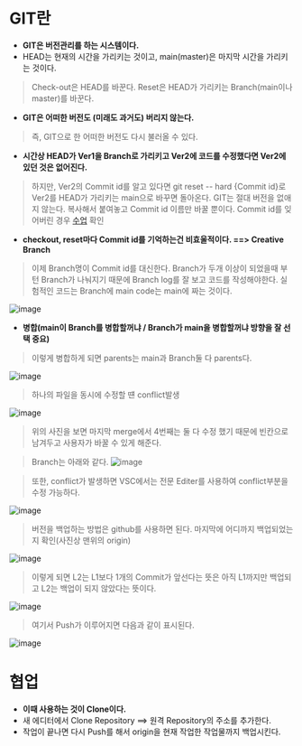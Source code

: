 # GIT란
- **GIT은 버전관리를 하는 시스템이다.**
- HEAD는 현재의 시간을 가리키는 것이고, main(master)은 마지막 시간을 가리키는 것이다.

> Check-out은 HEAD를 바꾼다.
> Reset은 HEAD가 가리키는 Branch(main이나 master)를 바꾼다.

- **GIT은 어떠한 버전도 (미래도 과거도) 버리지 않는다.**
> 즉, GIT으로 한 어떠한 버전도 다시 불러올 수 있다.
- **시간상 HEAD가 Ver1을 Branch로 가리키고 Ver2에 코드를 수정했다면 Ver2에 있던 것은 없어진다.**
> 하지만, Ver2의 Commit id를 알고 있다면
> git reset -- hard {Commit id}로 Ver2를 HEAD가 가리키는 main으로 바꾸면 돌아온다.
> GIT는 절대 버전을 없애지 않는다. 복사해서 붙여놓고 Commit id 이름만 바꿀 뿐이다.
> Commit id를 잊어버린 경우 [수업](https://opentutorials.org/course/2708/15304) 확인

- **checkout, reset마다 Commit id를 기억하는건 비효울적이다. ==> Creative Branch**
> 이제 Branch명이 Commit id를 대신한다.
> Branch가 두개 이상이 되었을때 부턴 Branch가 나눠지기 때문에 Branch log를 잘 보고 코드를 작성해야한다.
> 실험적인 코드는 Branch에 main code는 main에 짜는 것이다.

![image](https://github.com/jmlee99/KT_aivle/assets/98507134/97bdd48e-99ab-42b4-9382-9f35c98fd93f)


- **병합(main이 Branch를 병합할꺼냐 / Branch가 main을 병합할꺼냐 방향을 잘 선택 중요)**
> 이렇게 병합하게 되면 parents는 main과 Branch둘 다 parents다.

![image](https://github.com/jmlee99/KT_aivle/assets/98507134/a3049579-2878-4d52-9a51-165b68144b2f)


> 하나의 파일을 동시에 수정할 떈 conflict발생

![image](https://github.com/jmlee99/KT_aivle/assets/98507134/2592429c-4363-48de-b00a-dbf500360401)


> 위의 사진을 보면 마지막 merge에서 4번째는 둘 다 수정 했기 때문에 빈칸으로 남겨두고 사용자가 바꿀 수 있게 해준다.

> Branch는 아래와 같다.
![image](https://github.com/jmlee99/KT_aivle/assets/98507134/dc264119-b5f2-4603-b93b-cdf2b26b9e4f)

> 또한, conflict가 발생하면 VSC에서는 전문 Editer를 사용하여 conflict부분을 수정 가능하다.


![image](https://github.com/jmlee99/KT_aivle/assets/98507134/e695d203-ee11-4026-a950-6829ed030823)

> 버전을 백업하는 방법은 github를 사용하면 된다. 마지막에 어디까지 백업되었는지 확인(사진상 맨위의 origin)

![image](https://github.com/jmlee99/KT_aivle/assets/98507134/d8fe70de-602f-444c-b4ee-0186aef6c614)

> 이렇게 되면 L2는 L1보다 1개의 Commit가 앞선다는 뜻은 아직 L1까지만 백업되고 L2는 백업이 되지 않았다는 뜻이다.

![image](https://github.com/jmlee99/KT_aivle/assets/98507134/8c0d711b-7bbc-4218-945f-560cec51ecc1)

> 여기서 Push가 이루어지면 다음과 같이 표시된다.

![image](https://github.com/jmlee99/KT_aivle/assets/98507134/fe35ca22-9369-4dd2-abe7-0abae1633305)



# 협업
- **이때 사용하는 것이 Clone이다.**
- 새 에디터에서 Clone Repository ==> 원격 Repository의 주소를 추가한다.
- 작업이 끝나면 다시 Push를 해서 origin을 현재 작업한 작업물까지 백업시킨다.
